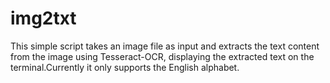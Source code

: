 # img2txt
 This simple script takes an image file as input and extracts the text content from the image using Tesseract-OCR, displaying the extracted text on the terminal.Currently it only supports the English alphabet.
